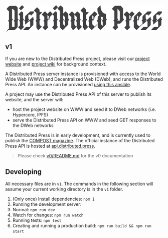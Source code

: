 ![logo-distributedpress](logo-distributedpress.png)

## v1

If you are new to the Distributed Press project, please visit our [project website](https://distributed.press) and [project wiki](https://github.com/hyphacoop/distributed-press-organizing/wiki/) for background context.

A Distributed Press server instance is provisioned with access to the World Wide Web (WWW) and Decentralized Web (DWeb), and runs the Distributed Press API.
An instance can be provisioned [using this ansible](https://github.com/hyphacoop/ansibles/tree/master/distributed-press).

A project may use the Distributed Press API of this server to publish its website, and the server will:
- host the project website on WWW and seed it to DWeb networks (i.e. Hypercore, IPFS)
- serve the Distributed Press API on WWW and seed GET responses to the DWeb networks

The Distributed Press is in early development, and is currently used to publish the [COMPOST magazine](https://compost.digital).
The official instance of the Distributed Press API is hosted at [api.distributed.press](https://api.distributed.press).

> Please check [v0/README.md](./v0/README.md) for the v0 documentation

## Developing
All necessary files are in `v1`. The commands in the following section will assume your current working directory is in the `v1` folder.

1. (Only once) Install dependencies: `npm i`
2. Running the development server:
  1. Normal: `npm run dev`
  1. Watch for changes: `npm run watch`
3. Running tests: `npm test`
4. Creating and running a production build: `npm run build && npm run start`
